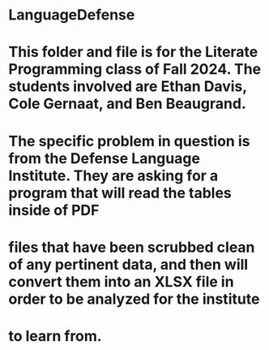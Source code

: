 # LanguageDefense

# This folder and file is for the Literate Programming class of Fall 2024. The students involved are Ethan Davis, Cole Gernaat, and Ben Beaugrand.
# The specific problem in question is from the Defense Language Institute. They are asking for a program that will read the tables inside of PDF
# files that have been scrubbed clean of any pertinent data, and then will convert them into an XLSX file in order to be analyzed for the institute
# to learn from. 
